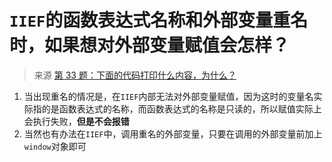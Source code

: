 # `IIEF`的函数表达式名称和外部变量重名时，如果想对外部变量赋值会怎样？

> 来源 [第 33 题：下面的代码打印什么内容，为什么？](https://github.com/Advanced-Frontend/Daily-Interview-Question/issues/48)

1. 当出现重名的情况是，在`IIEF`内部无法对外部变量赋值，因为这时的变量名实际指的是函数表达式的名称，而函数表达式的名称是只读的，所以赋值实际上会执行失败，**但是不会报错**
2. 当然也有办法在`IIEF`中，调用重名的外部变量，只要在调用的外部变量前加上`window`对象即可